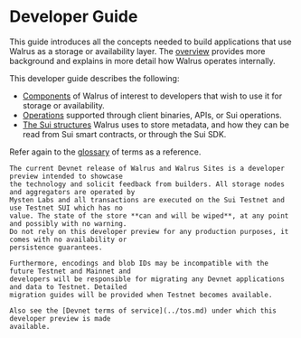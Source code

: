 # Developer Guide

This guide introduces all the concepts needed to build applications that use Walrus as a storage
or availability layer. The [overview](../design/overview.md) provides more background and explains
in more detail how Walrus operates internally.

This developer guide describes the following:

- [Components](components.md) of Walrus of interest to developers that wish to use it for
  storage or availability.
- [Operations](dev-operations.md) supported through client binaries, APIs, or Sui operations.
- [The Sui structures](sui-struct.md) Walrus uses to store metadata, and how they can be read
  from Sui smart contracts, or through the Sui SDK.

Refer again to the [glossary](../glossary.md) of terms as a reference.

```admonish danger title="Disclaimer about the Walrus developer preview"
The current Devnet release of Walrus and Walrus Sites is a developer preview intended to showcase
the technology and solicit feedback from builders. All storage nodes and aggregators are operated by
Mysten Labs and all transactions are executed on the Sui Testnet and use Testnet SUI which has no
value. The state of the store **can and will be wiped**, at any point and possibly with no warning.
Do not rely on this developer preview for any production purposes, it comes with no availability or
persistence guarantees.

Furthermore, encodings and blob IDs may be incompatible with the future Testnet and Mainnet and
developers will be responsible for migrating any Devnet applications and data to Testnet. Detailed
migration guides will be provided when Testnet becomes available.

Also see the [Devnet terms of service](../tos.md) under which this developer preview is made
available.
```

